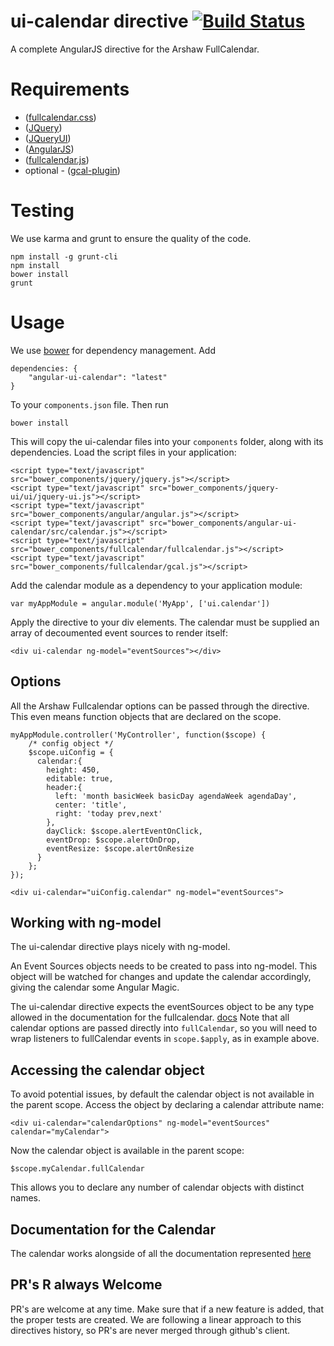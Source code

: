 # ui-calendar directive [![Build Status](https://travis-ci.org/angular-ui/ui-calendar.png?branch=master)](https://travis-ci.org/angular-ui/ui-calendar)

A complete AngularJS directive for the Arshaw FullCalendar.

# Requirements
- ([fullcalendar.css](https://raw.github.com/angular-ui/ui-calendar/gh-pages/bower_components/fullcalendar/fullcalendar.css))
- ([JQuery](http://arshaw.com/js/fullcalendar-1.5.3/fullcalendar/gcal.js))
- ([JQueryUI](http://ajax.googleapis.com/ajax/libs/jqueryui/1.8.16/jquery-ui.min.js))
- ([AngularJS](http://code.angularjs.org/1.2.1/angular.js))
- ([fullcalendar.js](https://raw.github.com/angular-ui/ui-calendar/master/src/calendar.js))
- optional - ([gcal-plugin](http://arshaw.com/js/fullcalendar-1.5.3/fullcalendar/gcal.js))

# Testing

We use karma and grunt to ensure the quality of the code. 

    npm install -g grunt-cli
    npm install
    bower install
    grunt

# Usage

We use [bower](http://twitter.github.com/bower/) for dependency management.  Add

    dependencies: {
        "angular-ui-calendar": "latest"
    }

To your `components.json` file. Then run

    bower install

This will copy the ui-calendar files into your `components` folder, along with its dependencies. Load the script files in your application:

    <script type="text/javascript" src="bower_components/jquery/jquery.js"></script>
    <script type="text/javascript" src="bower_components/jquery-ui/ui/jquery-ui.js"></script>
    <script type="text/javascript" src="bower_components/angular/angular.js"></script>
    <script type="text/javascript" src="bower_components/angular-ui-calendar/src/calendar.js"></script>
    <script type="text/javascript" src="bower_components/fullcalendar/fullcalendar.js"></script>
    <script type="text/javascript" src="bower_components/fullcalendar/gcal.js"></script>

Add the calendar module as a dependency to your application module:

    var myAppModule = angular.module('MyApp', ['ui.calendar'])

Apply the directive to your div elements. The calendar must be supplied an array of decoumented event sources to render itself:

    <div ui-calendar ng-model="eventSources"></div>

## Options

All the Arshaw Fullcalendar options can be passed through the directive. This even means function objects that are declared on the scope. 

    myAppModule.controller('MyController', function($scope) {
        /* config object */
        $scope.uiConfig = {
          calendar:{
            height: 450,
            editable: true,
            header:{
              left: 'month basicWeek basicDay agendaWeek agendaDay',
              center: 'title',
              right: 'today prev,next'
            },
            dayClick: $scope.alertEventOnClick,
            eventDrop: $scope.alertOnDrop,
            eventResize: $scope.alertOnResize
          }
        };
    });

    <div ui-calendar="uiConfig.calendar" ng-model="eventSources">

## Working with ng-model

The ui-calendar directive plays nicely with ng-model.

An Event Sources objects needs to be created to pass into ng-model. This object will be watched for changes and update the calendar accordingly, giving the calendar some Angular Magic. 

The ui-calendar directive expects the eventSources object to be any type allowed in the documentation for the fullcalendar. [docs](http://arshaw.com/fullcalendar/docs/event_data/Event_Source_Object/)
Note that all calendar options are passed directly into `fullCalendar`, so you will need to wrap listeners to fullCalendar events in `scope.$apply`, as in example above.

## Accessing the calendar object

To avoid potential issues, by default the calendar object is not available in the parent scope. Access the object by declaring a calendar attribute name:

    <div ui-calendar="calendarOptions" ng-model="eventSources" calendar="myCalendar">
    
Now the calendar object is available in the parent scope:

    $scope.myCalendar.fullCalendar
    
This allows you to declare any number of calendar objects with distinct names.

## Documentation for the Calendar

The calendar works alongside of all the documentation represented [here](http://arshaw.com/fullcalendar/docs)

## PR's R always Welcome                                                                                                                                                
PR's are welcome at any time. 
Make sure that if a new feature is added, that the proper tests are created.
We are following a linear approach to this directives history, so PR's are never merged through github's client. 
